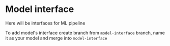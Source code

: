 # Model interface

Here will be interfaces for ML pipeline

To add model's interface create branch from `model-interface` branch, name it as your model and merge into `model-interface`